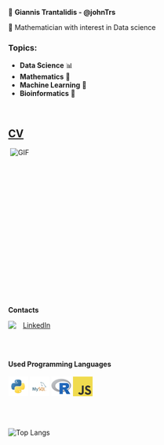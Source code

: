  
🔭
**Giannis Trantalidis - @johnTrs** 

📐 Mathematician with interest in Data science

### Topics:
- **Data Science**  📊
- **Mathematics**        📐
- **Machine Learning**   🧠
- **Bioinformatics**      🧬
<br>

## [**CV**](https://github.com/johnTrs/johnTrs/blob/main/CV_new.pdf)

<img align="right" alt="GIF" src="https://cdn.dribbble.com/users/2344801/screenshots/4774578/alphatestersanimation2.gif?raw=true" width="500" height="320"/>
<br>

**Contacts**
 
<img align="left"  width="30px" src="https://cdn2.iconfinder.com/data/icons/social-media-icons-23/800/linkedin-512.png"/> 

[LinkedIn](https://www.linkedin.com/in/gtrantalidis/)

<br>
<br>

**Used Programming Languages**  
<br>
<code><img height="40" src="https://raw.githubusercontent.com/github/explore/80688e429a7d4ef2fca1e82350fe8e3517d3494d/topics/python/python.png"></code>
<code><img height="40" src="https://raw.githubusercontent.com/github/explore/80688e429a7d4ef2fca1e82350fe8e3517d3494d/topics/mysql/mysql.png"></code>
<code><img height="40" src="https://raw.githubusercontent.com/github/explore/80688e429a7d4ef2fca1e82350fe8e3517d3494d/topics/r/r.png"></code>
<code><img height="40" src="https://raw.githubusercontent.com/github/explore/80688e429a7d4ef2fca1e82350fe8e3517d3494d/topics/javascript/javascript.png"></code>

<br>
<br>


![Top Langs](https://github-readme-stats.vercel.app/api/top-langs/?username=JohnTrs)



